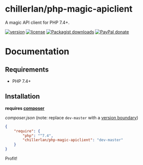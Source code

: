 # chillerlan/php-magic-apiclient

A magic API client for PHP 7.4+.

[![version][packagist-badge]][packagist]
[![license][license-badge]][license]
[![Packagist downloads][downloads-badge]][downloads]
[![PayPal donate][donate-badge]][donate]

[packagist-badge]: https://img.shields.io/packagist/v/chillerlan/php-magic-apiclient.svg?style=flat-square
[packagist]: https://packagist.org/packages/chillerlan/php-magic-apiclient
[license-badge]: https://img.shields.io/github/license/chillerlan/php-magic-apiclient.svg?style=flat-square
[license]: https://github.com/chillerlan/php-magic-apiclient/blob/master/LICENSE
[downloads-badge]: https://img.shields.io/packagist/dt/chillerlan/php-magic-apiclient.svg?style=flat-square
[downloads]: https://packagist.org/packages/chillerlan/php-magic-apiclient/stats
[donate-badge]: https://img.shields.io/badge/donate-paypal-ff33aa.svg?style=flat-square
[donate]: https://www.paypal.com/cgi-bin/webscr?cmd=_s-xclick&hosted_button_id=WLYUNAT9ZTJZ4

# Documentation

## Requirements
- PHP 7.4+

## Installation
**requires [composer](https://getcomposer.org)**

*composer.json* (note: replace `dev-master` with a [version boundary](https://getcomposer.org/doc/articles/versions.md))
```json
{
	"require": {
		"php": "^7.4",
		"chillerlan/php-magic-apiclient": "dev-master"
	}
}
```

Profit!

